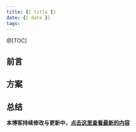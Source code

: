 ```yaml
---
title: {{ title }}
date: {{ date }}
tags:
---
```

@[TOC]

## 前言

## 方案

## 总结

**本博客持续修改与更新中，[点击这里查看最新的内容](http://aizigao.xyz//)**
